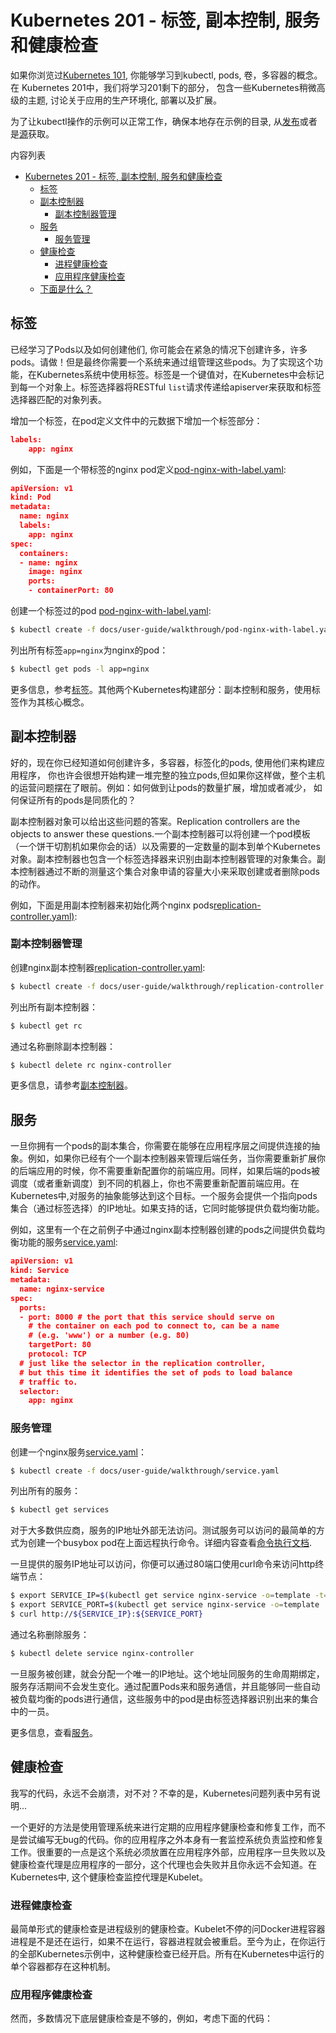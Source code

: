 # **Kubernetes 201 - 标签, 副本控制, 服务和健康检查**

如果你浏览过[Kubernetes 101](http://kubernetes.io/v1.0/docs/user-guide/walkthrough/README.html), 你能够学习到kubectl, pods, 卷，多容器的概念。在 Kubernetes 201中，我们将学习201剩下的部分， 包含一些Kubernetes稍微高级的主题, 讨论关于应用的生产环境化, 部署以及扩展。

为了让kubectl操作的示例可以正常工作，确保本地存在示例的目录, 从[发布](https://github.com/GoogleCloudPlatform/kubernetes/releases)或者是[源](https://github.com/GoogleCloudPlatform/kubernetes)获取。

内容列表

* [Kubernetes 201 - 标签, 副本控制, 服务和健康检查](http://kubernetes.io/v1.0/docs/user-guide/walkthrough/k8s201.html#kubernetes-201---labels-replication-controllers-services-and-health-checking)
   * [标签](http://kubernetes.io/v1.0/docs/user-guide/walkthrough/k8s201.html#labels)
   * [副本控制器](http://kubernetes.io/v1.0/docs/user-guide/walkthrough/k8s201.html#replication-controllers)
     * [副本控制器管理](http://kubernetes.io/v1.0/docs/user-guide/walkthrough/k8s201.html#replication-controller-management)
   * [服务](http://kubernetes.io/v1.0/docs/user-guide/walkthrough/k8s201.html#services)
     * [服务管理](http://kubernetes.io/v1.0/docs/user-guide/walkthrough/k8s201.html#service-management)
   * [健康检查](http://kubernetes.io/v1.0/docs/user-guide/walkthrough/k8s201.html#health-checking)
     * [进程健康检查](http://kubernetes.io/v1.0/docs/user-guide/walkthrough/k8s201.html#process-health-checking)
     * [应用程序健康检查](http://kubernetes.io/v1.0/docs/user-guide/walkthrough/k8s201.html#application-health-checking)
   * [下面是什么？](http://kubernetes.io/v1.0/docs/user-guide/walkthrough/k8s201.html#whats-next)
  
## **标签**

已经学习了Pods以及如何创建他们, 你可能会在紧急的情况下创建许多，许多pods。请做！但是最终你需要一个系统来通过组管理这些pods。为了实现这个功能，在Kubernetes系统中使用标签。标签是一个键值对，在Kubernetes中会标记到每一个对象上。标签选择器将RESTful `list`请求传递给apiserver来获取和标签选择器匹配的对象列表。

增加一个标签，在pod定义文件中的元数据下增加一个标签部分：

```json
labels:
    app: nginx
```

例如，下面是一个带标签的nginx pod定义[pod-nginx-with-label.yaml](http://kubernetes.io/v1.0/docs/user-guide/walkthrough/pod-nginx-with-label.yaml):

```json
apiVersion: v1
kind: Pod
metadata:
  name: nginx
  labels:
    app: nginx
spec:
  containers:
  - name: nginx
    image: nginx
    ports:
    - containerPort: 80
```

创建一个标签过的pod [pod-nginx-with-label.yaml](http://kubernetes.io/v1.0/docs/user-guide/walkthrough/pod-nginx-with-label.yaml):

```bash
$ kubectl create -f docs/user-guide/walkthrough/pod-nginx-with-label.yaml
```

列出所有标签`app=nginx`为nginx的pod：

```bash
$ kubectl get pods -l app=nginx
```

更多信息，参考[标签](http://kubernetes.io/v1.0/docs/user-guide/labels.html)。其他两个Kubernetes构建部分：副本控制和服务，使用标签作为其核心概念。

## **副本控制器**

好的，现在你已经知道如何创建许多，多容器，标签化的pods, 使用他们来构建应用程序， 你也许会很想开始构建一堆完整的独立pods,但如果你这样做，整个主机的运营问题摆在了眼前。例如：如何做到让pods的数量扩展，增加或者减少， 如何保证所有的pods是同质化的？

副本控制器对象可以给出这些问题的答案。Replication controllers are the objects to answer these questions.一个副本控制器可以将创建一个pod模板（一个饼干切割机如果你会的话）以及需要的一定数量的副本到单个Kubernetes对象。副本控制器也包含一个标签选择器来识别由副本控制器管理的对象集合。副本控制器通过不断的测量这个集合对象申请的容量大小来采取创建或者删除pods的动作。

例如，下面是用副本控制器来初始化两个nginx pods[replication-controller.yaml)](http://kubernetes.io/v1.0/docs/user-guide/walkthrough/replication-controller.yaml):

### **副本控制器管理**

创建nginx副本控制器[replication-controller.yaml](http://kubernetes.io/v1.0/docs/user-guide/walkthrough/replication-controller.yaml):

```bash
$ kubectl create -f docs/user-guide/walkthrough/replication-controller.yaml
```

列出所有副本控制器：

```bash
$ kubectl get rc
```

通过名称删除副本控制器：

```bash
$ kubectl delete rc nginx-controller
```

更多信息，请参考[副本控制器](http://kubernetes.io/v1.0/docs/user-guide/replication-controller.html)。

## **服务**

一旦你拥有一个pods的副本集合，你需要在能够在应用程序层之间提供连接的抽象。例如，如果你已经有个一个副本控制器来管理后端任务，当你需要重新扩展你的后端应用的时候，你不需要重新配置你的前端应用。同样，如果后端的pods被调度（或者重新调度）到不同的机器上，你也不需要重新配置前端应用。在Kubernetes中,对服务的抽象能够达到这个目标。一个服务会提供一个指向pods集合（通过标签选择）的IP地址。如果支持的话，它同时能够提供负载均衡功能。

例如，这里有一个在之前例子中通过nginx副本控制器创建的pods之间提供负载均衡功能的服务[service.yaml](http://kubernetes.io/v1.0/docs/user-guide/walkthrough/service.yaml):

```json
apiVersion: v1
kind: Service
metadata:
  name: nginx-service
spec:
  ports:
  - port: 8000 # the port that this service should serve on
    # the container on each pod to connect to, can be a name
    # (e.g. 'www') or a number (e.g. 80)
    targetPort: 80
    protocol: TCP
  # just like the selector in the replication controller,
  # but this time it identifies the set of pods to load balance
  # traffic to.
  selector:
    app: nginx
```

### **服务管理**

创建一个nginx服务[service.yaml](http://kubernetes.io/v1.0/docs/user-guide/walkthrough/service.yaml)：

```bash
$ kubectl create -f docs/user-guide/walkthrough/service.yaml
```

列出所有的服务：

```bash
$ kubectl get services
```

对于大多数供应商，服务的IP地址外部无法访问。测试服务可以访问的最简单的方式为创建一个busybox pod在上面远程执行命令。详细内容查看[命令执行文档](http://kubernetes.io/v1.0/docs/user-guide/kubectl/kubectl_exec.html).

一旦提供的服务IP地址可以访问，你便可以通过80端口使用curl命令来访问http终端节点：

```bash
$ export SERVICE_IP=$(kubectl get service nginx-service -o=template -t={{.spec.clusterIP}})
$ export SERVICE_PORT=$(kubectl get service nginx-service -o=template '-t={{(index .spec.ports 0).port}}')
$ curl http://${SERVICE_IP}:${SERVICE_PORT}
```

通过名称删除服务：
```bash
$ kubectl delete service nginx-controller
```

一旦服务被创建，就会分配一个唯一的IP地址。这个地址同服务的生命周期绑定，服务存活期间不会发生变化。通过配置Pods来和服务通信，并且能够同一些自动被负载均衡的pods进行通信，这些服务中的pod是由标签选择器识别出来的集合中的一员。

更多信息，查看[服务](http://kubernetes.io/v1.0/docs/user-guide/services.html)。

## **健康检查**

我写的代码，永远不会崩溃，对不对？不幸的是，Kubernetes问题列表中另有说明...

一个更好的方法是使用管理系统来进行定期的应用程序健康检查和修复工作，而不是尝试编写无bug的代码。你的应用程序之外本身有一套监控系统负责监控和修复工作。很重要的一点是这个系统必须放置在应用程序外部，应用程序一旦失败以及健康检查代理是应用程序的一部分，这个代理也会失败并且你永远不会知道。在Kubernetes中, 这个健康检查监控代理是Kubelet。

### **进程健康检查**

最简单形式的健康检查是进程级别的健康检查。Kubelet不停的问Docker进程容器进程是不是还在运行，如果不在运行，容器进程就会被重启。至今为止，在你运行的全部Kubernetes示例中，这种健康检查已经开启。所有在Kubernetes中运行的单个容器都存在这种机制。


### **应用程序健康检查**

然而，多数情况下底层健康检查是不够的，例如，考虑下面的代码：


